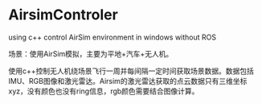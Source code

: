 # AirsimControler
using c++ control AirSim environment in windows without ROS 

场景：使用AirSim模拟，主要为平地+汽车+无人机。

使用c++控制无人机绕场景飞行一周并每间隔一定时间获取场景数据。数据包括IMU、RGB图像和激光雷达。Airsim的激光雷达获取的点云数据只有三维坐标xyz，没有颜色也没有ring信息，rgb颜色需要结合图像计算。